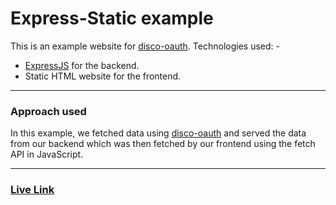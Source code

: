 # Express-Static example

This is an example website for [disco-oauth](https://disco-oauth.tk). Technologies used: -
- [ExpressJS](https://expressjs.com) for the backend.
- Static HTML website for the frontend.

---

### Approach used

In this example, we fetched data using [disco-oauth](https://disco-oauth.tk) and served the data from our backend which was then fetched by our frontend using the fetch API in JavaScript.

---

### [Live Link](https://express-static.thedrone7.repl.co)
